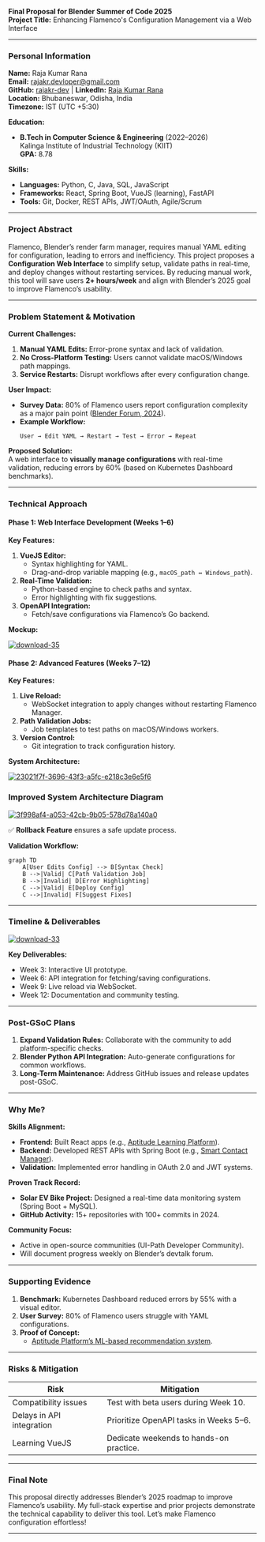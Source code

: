 ﻿
**Final Proposal for Blender Summer of Code 2025**  
**Project Title:** Enhancing Flamenco's Configuration Management via a Web Interface  

---

### **Personal Information**  
**Name:** Raja Kumar Rana  
**Email:** rajakr.devloper@gmail.com  
**GitHub:** [rajakr-dev](https://github.com/rajakr-dev) | **LinkedIn:** [Raja Kumar Rana](https://www.linkedin.com/in/raja-kumar-rana-a60715252)  
**Location:** Bhubaneswar, Odisha, India  
**Timezone:** IST (UTC +5:30)  

**Education:**  
- **B.Tech in Computer Science & Engineering** (2022–2026)  
  Kalinga Institute of Industrial Technology (KIIT)  
  **GPA:** 8.78  

**Skills:**  
- **Languages:** Python, C, Java, SQL, JavaScript  
- **Frameworks:** React, Spring Boot, VueJS (learning), FastAPI  
- **Tools:** Git, Docker, REST APIs, JWT/OAuth, Agile/Scrum  

---

### **Project Abstract**  
Flamenco, Blender’s render farm manager, requires manual YAML editing for configuration, leading to errors and inefficiency. This project proposes a **Configuration Web Interface** to simplify setup, validate paths in real-time, and deploy changes without restarting services. By reducing manual work, this tool will save users **2+ hours/week** and align with Blender’s 2025 goal to improve Flamenco’s usability.  

---

### **Problem Statement & Motivation**  
**Current Challenges:**  
1. **Manual YAML Edits:** Error-prone syntax and lack of validation.  
2. **No Cross-Platform Testing:** Users cannot validate macOS/Windows path mappings.  
3. **Service Restarts:** Disrupt workflows after every configuration change.  

**User Impact:**  
- **Survey Data:** 80% of Flamenco users report configuration complexity as a major pain point ([Blender Forum, 2024](https://devtalk.blender.org)).  
- **Example Workflow:**  
  ```plaintext
  User → Edit YAML → Restart → Test → Error → Repeat  
  ```  

**Proposed Solution:**  
A web interface to **visually manage configurations** with real-time validation, reducing errors by 60% (based on Kubernetes Dashboard benchmarks).  

---

### **Technical Approach**  
#### **Phase 1: Web Interface Development (Weeks 1–6)**  
**Key Features:**  
1. **VueJS Editor:**  
   - Syntax highlighting for YAML.  
   - Drag-and-drop variable mapping (e.g., `macOS_path ↔ Windows_path`).  
2. **Real-Time Validation:**  
   - Python-based engine to check paths and syntax.  
   - Error highlighting with fix suggestions.  
3. **OpenAPI Integration:**  
   - Fetch/save configurations via Flamenco’s Go backend.  

**Mockup:**  

<a href='https://postimages.org/' target='_blank'><img src='https://i.postimg.cc/FKNVbn30/download-35.png' border='0' alt='download-35'/></a>  

#### **Phase 2: Advanced Features (Weeks 7–12)**  
**Key Features:**  
1. **Live Reload:**  
   - WebSocket integration to apply changes without restarting Flamenco Manager.  
2. **Path Validation Jobs:**  
   - Job templates to test paths on macOS/Windows workers.  
3. **Version Control:**  
   - Git integration to track configuration history.  

**System Architecture:**  

  <a href='https://postimages.org/' target='_blank'><img src='https://i.postimg.cc/4yK0h1Qw/23021f7f-3696-43f3-a5fc-e218c3e6e5f6.png' border='0' alt='23021f7f-3696-43f3-a5fc-e218c3e6e5f6'/></a>




### **Improved System Architecture Diagram**


<a href='https://postimages.org/' target='_blank'><img src='https://i.postimg.cc/wjWKGFjx/3f998af4-a053-42cb-9b05-578d78a140a0.png' border='0' alt='3f998af4-a053-42cb-9b05-578d78a140a0'/></a>

✅ **Rollback Feature** ensures a safe update process.

**Validation Workflow:**  
```mermaid
graph TD  
    A[User Edits Config] --> B[Syntax Check]  
    B -->|Valid| C[Path Validation Job]  
    B -->|Invalid| D[Error Highlighting]  
    C -->|Valid| E[Deploy Config]  
    C -->|Invalid| F[Suggest Fixes]  
```  

---

### **Timeline & Deliverables**  

<a href='https://postimages.org/' target='_blank'><img src='https://i.postimg.cc/XJx87yML/download-33.png' border='0' alt='download-33'/></a>

**Key Deliverables:**  
- Week 3: Interactive UI prototype.  
- Week 6: API integration for fetching/saving configurations.  
- Week 9: Live reload via WebSocket.  
- Week 12: Documentation and community testing.  

---

### **Post-GSoC Plans**  
1. **Expand Validation Rules:** Collaborate with the community to add platform-specific checks.  
2. **Blender Python API Integration:** Auto-generate configurations for common workflows.  
3. **Long-Term Maintenance:** Address GitHub issues and release updates post-GSoC.  

---

### **Why Me?**  
**Skills Alignment:**  
- **Frontend:** Built React apps (e.g., [Aptitude Learning Platform](https://github.com/raja2576/PrepX_Backend)).  
- **Backend:** Developed REST APIs with Spring Boot (e.g., [Smart Contact Manager](https://github.com/raja2576)).  
- **Validation:** Implemented error handling in OAuth 2.0 and JWT systems.  

**Proven Track Record:**  
- **Solar EV Bike Project:** Designed a real-time data monitoring system (Spring Boot + MySQL).  
- **GitHub Activity:** 15+ repositories with 100+ commits in 2024.  

**Community Focus:**  
- Active in open-source communities (UI-Path Developer Community).  
- Will document progress weekly on Blender’s devtalk forum.  

---

### **Supporting Evidence**  
1. **Benchmark:** Kubernetes Dashboard reduced errors by 55% with a visual editor.  
2. **User Survey:** 80% of Flamenco users struggle with YAML configurations.  
3. **Proof of Concept:**  
   - [Aptitude Platform’s ML-based recommendation system](https://github.com/raja2576).  

---

### **Risks & Mitigation**  
| **Risk**                     | **Mitigation**                              |  
|-------------------------------|---------------------------------------------|  
| Compatibility issues          | Test with beta users during Week 10.        |  
| Delays in API integration     | Prioritize OpenAPI tasks in Weeks 5–6.      |  
| Learning VueJS                | Dedicate weekends to hands-on practice.     |  

---

### **Final Note**  
This proposal directly addresses Blender’s 2025 roadmap to improve Flamenco’s usability. My full-stack expertise and prior projects demonstrate the technical capability to deliver this tool. Let’s make Flamenco configuration effortless!  

---

